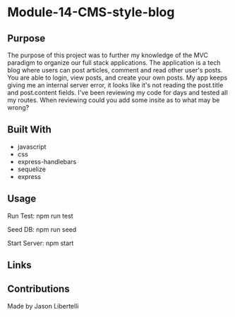 # Module-14-CMS-style-blog

## Purpose 
The purpose of this project was to further my knowledge of the MVC paradigm to organize our full stack applications.  The application is a tech blog where users can post articles, comment and read other user's posts.  You are able to login, view posts, and create your own posts.  My app keeps giving me an internal server error, it looks like it's not reading the post.title and post.content fields. I've been reviewing my code for days and tested all my routes. When reviewing could you add some insite as to what may be wrong? 

## Built With 
- javascript 
- css 
- express-handlebars 
- sequelize 
- express 

## Usage 
Run Test: 
npm run test

Seed DB: 
npm run seed

Start Server:
npm start 

## Links 

## Contributions 
Made by Jason Libertelli 